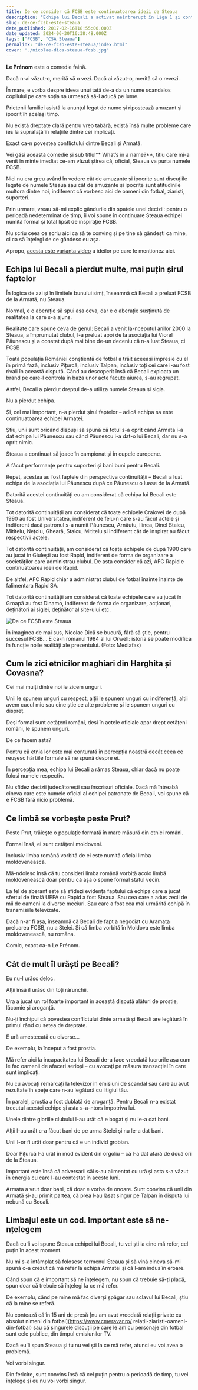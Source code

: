 ```yaml
---
title: De ce consider că FCSB este continuatoarea ideii de Steaua
description: "Echipa lui Becali a activat neîntrerupt în Liga 1 și continuitatea ei de necontestat este motivul principal pentru care inclusiv marea masă a suporterilor o recunosc."
slug: de-ce-fcsb-este-steaua
date_published: 2017-02-16T18:55:00.000Z
date_updated: 2024-06-30T16:38:48.000Z
tags: ["FCSB", "CSA Steaua"]
permalink: "de-ce-fcsb-este-steaua/index.html"
cover: "./nicolae-dica-steaua-fcsb.jpg"
---
```


**Le Prénom** este o comedie faină.

Dacă n-ai văzut-o, merită să o vezi. Dacă ai văzut-o, merită să o revezi.

În mare, e vorba despre ideea unui tată de-a da un nume scandalos copilului pe care soția sa urmează să-l aducă pe lume.

Prietenii familiei asistă la anunțul legat de nume și ripostează amuzant și ipocrit în același timp.

Nu există dreptate clară pentru vreo tabără, există însă multe probleme care ies la suprafață în relațiile dintre cei implicați.

Exact ca-n povestea conflictului dintre Becali și Armată.

Vei găsi această comedie și sub titlul** What’s in a name?**, titlu care mi-a venit în minte imediat ce-am văzut știrea că, oficial, Steaua va purta numele FCSB.

Nici nu era greu având în vedere cât de amuzante și ipocrite sunt discuțiile legate de numele Steaua sau cât de amuzante și ipocrite sunt atitudinile multora dintre noi, indiferent că vorbesc aici de oameni din fotbal, ziariști, suporteri.

Prin urmare, vreau să-mi explic gândurile din spatele unei decizii: pentru o perioadă nedeterminat de timp, îi voi spune în continuare Steaua echipei numită formal și total lipsit de inspirație FCSB.

Nu scriu ceea ce scriu aici ca să te conving și pe tine să gândești ca mine, ci ca să înțelegi de ce gândesc eu așa.

Apropo, [acesta este varianta video](https://youtu.be/1W_x7KG6Buw) a ideilor pe care le menționez aici.

## Echipa lui Becali a pierdut multe, mai puțin șirul faptelor

În logica de azi și în limitele bunului simț, înseamnă că Becali a preluat FCSB de la Armată, nu Steaua.

Normal, e o aberație să spui așa ceva, dar e o aberație susținută de realitatea la care s-a ajuns.

Realitate care spune ceva de genul: Becali a  venit la-nceputul anilor 2000 la Steaua, a împrumutat clubul, l-a preluat apoi de la asociația lui Viorel Păunescu și a constat după mai bine de-un deceniu că n-a luat Steaua, ci FCSB

Toată populația României conștientă de fotbal a trăit aceeași impresie cu el în primă fază, inclusiv Pițurcă, inclusiv Talpan, inclusiv toți cei care i-au fost rivali în această dispută. Când au descoperit însă că Becali exploata un brand pe care-l controla în baza unor acte făcute aiurea, s-au regrupat.

Astfel, Becali a pierdut dreptul de-a utiliza numele Steaua și sigla.

Nu a pierdut echipa.

Și, cel mai important, n-a pierdut șirul faptelor – adică echipa sa este continuatoarea echipei Armatei.

Știu, unii sunt oricând dispuși să spună că totul s-a oprit când Armata i-a dat echipa lui Păunescu sau când Păunescu i-a dat-o lui Becali, dar nu s-a oprit nimic.

Steaua a continuat să joace în campionat și în cupele europene.

A făcut performanțe pentru suporteri și bani buni pentru Becali.

Repet, acestea au fost faptele din perspectiva continuității – Becali a luat echipa de la asociația lui Păunescu după ce Păunescu o luase de la Armată.

Datorită acestei continuități eu am considerat că echipa lui Becali este Steaua.

Tot datorită continuității am considerat că toate echipele Craiovei de după 1990 au fost Universitatea, indiferent de felu-n care s-au făcut actele și indiferent dacă patronul s-a numit Păunescu, Arnăutu, Ilinca, Dinel Staicu, Mititelu, Nețoiu, Gheară, Staicu, Mititelu și indiferent cât de inspirat au făcut respectivii actele.

Tot datorită continuității, am considerat că toate echipele de după 1990 care au jucat în Giulești au fost Rapid, indiferent de forma de organizare a societăților care administrau clubul. De asta consider că azi, AFC Rapid e continuatoarea ideii de Rapid.

De altfel, AFC Rapid chiar a administrat clubul de fotbal înainte înainte de falimentara Rapid SA.

Tot datorită continuității am considerat că toate echipele care au jucat în Groapă au fost Dinamo, indiferent de forma de organizare, acționari, deținători ai siglei, deținător al site-ului etc.

![De ce FCSB este Steaua](./nicolae-dica-steaua-fcsb.jpg)

În imaginea de mai sus, Nicolae Dică se bucură, fără să știe, pentru succesul FCSB… E ca-n romanul 1984 al lui Orwell: istoria se poate modifica în funcție noile realități ale prezentului. (Foto: Mediafax)

## Cum le zici etnicilor maghiari din Harghita și Covasna?

Cei mai mulți dintre noi le zicem unguri.

Unii le spunem unguri cu respect, alții le spunem unguri cu indiferență, alții avem cucul mic sau cine știe ce alte probleme și le spunem unguri cu dispreț.

Deși formal sunt cetățeni români, deși în actele oficiale apar drept cetățeni români, le spunem unguri.

De ce facem asta?

Pentru că etnia lor este mai conturată în percepția noastră decât ceea ce reușesc hârtiile formale să ne spună despre ei.

În percepția mea, echipa lui Becali a rămas Steaua, chiar dacă nu poate folosi numele respectiv.

Nu sfidez decizii judecătorești sau înscrisuri oficiale. Dacă mă întreabă cineva care este numele oficial al echipei patronate de Becali, voi spune că e FCSB fără nicio problemă.

## Ce limbă se vorbește peste Prut?

Peste Prut, trăiește o populație formată în mare măsură din etnici români.

Formal însă, ei sunt cetățeni moldoveni.

Inclusiv limba română vorbită de ei este numită oficial limba moldovenească.

Mă-ndoiesc însă că tu consideri limba română vorbită acolo limbă moldovenească doar pentru că așa o spune formal statul vecin.

La fel de aberant este să sfidezi evidența faptului că echipa care a jucat sfertul de finală UEFA cu Rapid a fost Steaua. Sau cea care a adus zecii de mii de oameni la diverse meciuri. Sau care a fost cea mai urmărită echipă în transmisiile televizate.

Dacă n-ar fi așa, înseamnă că Becali de fapt a negociat cu Aramata preluarea FCSB, nu a Stelei. Și că limba vorbită în Moldova este limba moldovenească, nu româna.

Comic, exact ca-n Le Prénom.

## Cât de mult îl urăști pe Becali?

Eu nu-l urăsc deloc.

Alții însă îl urăsc din toți rărunchii.

Ura a jucat un rol foarte important în această dispută alături de prostie, lăcomie și aroganță.

Nu-ți închipui că povestea conflictului dinte armată și Becali are legătură în primul rând cu setea de dreptate.

E ură amestecată cu diverse…

De exemplu, la început a fost prostia.

Mă refer aici la incapacitatea lui Becali de-a face vreodată lucrurile așa cum le fac oamenii de afaceri serioși – cu avocați pe măsura tranzacției în care sunt implicați.

Nu cu avocați remarcați la televizor în emisiuni de scandal sau care au avut rezultate în spețe care n-au legătură cu litigiul tău.

În paralel, prostia a fost dublată de aroganță. Pentru Becali n-a existat trecutul acestei echipe și asta s-a-ntors împotriva lui.

Unele dintre gloriile clubului l-au urât că e bogat și nu le-a dat bani.

Alții l-au urât c-a făcut bani de pe urma Stelei și nu le-a dat bani.

Unii l-or fi urât doar pentru că e un individ grobian.

Doar Pițurcă l-a urât în mod evident din orgoliu – că l-a dat afară de două ori de la Steaua.

Important este însă că adversarii săi s-au alimentat cu ură și asta s-a văzut în energia cu care l-au contestat în aceste luni.

Armata a vrut doar bani, că doar e vorba de onoare. Sunt convins că unii din Armată și-au primit partea, că prea l-au lăsat singur pe Talpan în disputa lui nebună cu Becali.

## Limbajul este un cod. Important este să ne-nțelegem

Dacă eu îi voi spune Steaua echipei lui Becali, tu vei ști la cine mă refer, cel puțin în acest moment.

Nu mi s-a întâmplat să folosesc termenul Steaua și să vină cineva să-mi spună c-a crezut că mă refer la echipa Armatei și că l-am indus în eroare.

Când spun că e important să ne înțelegem, nu spun că trebuie să-ți placă, spun doar că trebuie să înțelegi la ce mă refer.

De exemplu, când pe mine mă fac diverși șpăgar sau sclavul lui Becali, știu că la mine se referă.

Nu contează că în 15 ani de presă [nu am avut vreodată relații private cu absolut nimeni din fotbal](https://www.cmeravar.ro/
relatii-ziaristi-oameni-din-fotbal) sau că singurele discuții pe care le am cu personaje din fotbal sunt cele publice, din timpul emisiunilor TV.

Dacă eu îi spun Steaua și tu nu vei ști la ce mă refer, atunci eu voi avea o problemă.

Voi vorbi singur.

Din fericire, sunt convins însă că cel puțin pentru o perioadă de timp, tu vei înțelege și eu nu voi vorbi singur.
